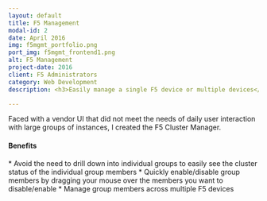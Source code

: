 ```yaml
---
layout: default
title: F5 Management
modal-id: 2
date: April 2016
img: f5mgmt_portfolio.png
port_img: f5mgmt_frontend1.png
alt: F5 Management
project-date: 2016
client: F5 Administrators
category: Web Development
description: <h3>Easily manage a single F5 device or multiple devices</h3> 

---
```

Faced with a vendor UI that did not meet the needs of daily user interaction with large groups of instances, I created the F5 Cluster Manager.

<h4>Benefits</h4>
* Avoid the need to drill down into individual groups to easily see the cluster status of the individual group members
* Quickly enable/disable group members by dragging your mouse over the members you want to disable/enable
* Manage group members across multiple F5 devices